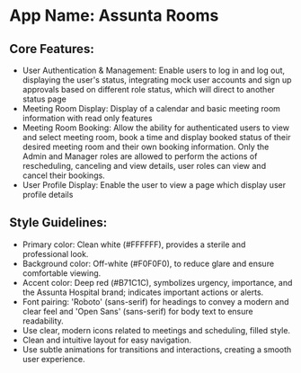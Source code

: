 # **App Name**: Assunta Rooms

## Core Features:

- User Authentication & Management: Enable users to log in and log out, displaying the user's status, integrating mock user accounts and sign up approvals based on different role status, which will direct to another status page
- Meeting Room Display: Display of a calendar and basic meeting room information with read only features
- Meeting Room Booking: Allow the ability for authenticated users to view and select meeting room, book a time and display booked status of their desired meeting room and their own booking information. Only the Admin and Manager roles are allowed to perform the actions of rescheduling, canceling and view details, user roles can view and cancel their bookings.
- User Profile Display: Enable the user to view a page which display user profile details

## Style Guidelines:

- Primary color: Clean white (#FFFFFF), provides a sterile and professional look.
- Background color: Off-white (#F0F0F0), to reduce glare and ensure comfortable viewing.
- Accent color: Deep red (#B71C1C), symbolizes urgency, importance, and the Assunta Hospital brand; indicates important actions or alerts.
- Font pairing: 'Roboto' (sans-serif) for headings to convey a modern and clear feel and 'Open Sans' (sans-serif) for body text to ensure readability.
- Use clear, modern icons related to meetings and scheduling, filled style.
- Clean and intuitive layout for easy navigation.
- Use subtle animations for transitions and interactions, creating a smooth user experience.